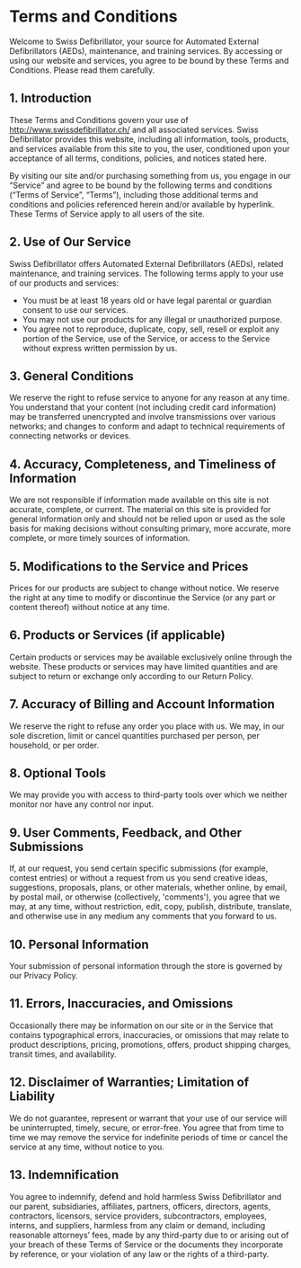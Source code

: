 
# Terms and Conditions

Welcome to Swiss Defibrillator, your source for Automated External Defibrillators (AEDs), maintenance, and training services. By accessing or using our website and services, you agree to be bound by these Terms and Conditions. Please read them carefully.

## 1. Introduction

These Terms and Conditions govern your use of http://www.swissdefibrillator.ch/ and all associated services. Swiss Defibrillator provides this website, including all information, tools, products, and services available from this site to you, the user, conditioned upon your acceptance of all terms, conditions, policies, and notices stated here.

By visiting our site and/or purchasing something from us, you engage in our “Service” and agree to be bound by the following terms and conditions (“Terms of Service”, “Terms”), including those additional terms and conditions and policies referenced herein and/or available by hyperlink. These Terms of Service apply to all users of the site.

## 2. Use of Our Service

Swiss Defibrillator offers Automated External Defibrillators (AEDs), related maintenance, and training services. The following terms apply to your use of our products and services:

- You must be at least 18 years old or have legal parental or guardian consent to use our services.
- You may not use our products for any illegal or unauthorized purpose.
- You agree not to reproduce, duplicate, copy, sell, resell or exploit any portion of the Service, use of the Service, or access to the Service without express written permission by us.

## 3. General Conditions

We reserve the right to refuse service to anyone for any reason at any time. You understand that your content (not including credit card information) may be transferred unencrypted and involve transmissions over various networks; and changes to conform and adapt to technical requirements of connecting networks or devices.

## 4. Accuracy, Completeness, and Timeliness of Information

We are not responsible if information made available on this site is not accurate, complete, or current. The material on this site is provided for general information only and should not be relied upon or used as the sole basis for making decisions without consulting primary, more accurate, more complete, or more timely sources of information.

## 5. Modifications to the Service and Prices

Prices for our products are subject to change without notice. We reserve the right at any time to modify or discontinue the Service (or any part or content thereof) without notice at any time.

## 6. Products or Services (if applicable)

Certain products or services may be available exclusively online through the website. These products or services may have limited quantities and are subject to return or exchange only according to our Return Policy.

## 7. Accuracy of Billing and Account Information

We reserve the right to refuse any order you place with us. We may, in our sole discretion, limit or cancel quantities purchased per person, per household, or per order.

## 8. Optional Tools

We may provide you with access to third-party tools over which we neither monitor nor have any control nor input.

## 9. User Comments, Feedback, and Other Submissions

If, at our request, you send certain specific submissions (for example, contest entries) or without a request from us you send creative ideas, suggestions, proposals, plans, or other materials, whether online, by email, by postal mail, or otherwise (collectively, 'comments'), you agree that we may, at any time, without restriction, edit, copy, publish, distribute, translate, and otherwise use in any medium any comments that you forward to us.

## 10. Personal Information

Your submission of personal information through the store is governed by our Privacy Policy.

## 11. Errors, Inaccuracies, and Omissions

Occasionally there may be information on our site or in the Service that contains typographical errors, inaccuracies, or omissions that may relate to product descriptions, pricing, promotions, offers, product shipping charges, transit times, and availability.

## 12. Disclaimer of Warranties; Limitation of Liability

We do not guarantee, represent or warrant that your use of our service will be uninterrupted, timely, secure, or error-free. You agree that from time to time we may remove the service for indefinite periods of time or cancel the service at any time, without notice to you.

## 13. Indemnification

You agree to indemnify, defend and hold harmless Swiss Defibrillator and our parent, subsidiaries, affiliates, partners, officers, directors, agents, contractors, licensors, service providers, subcontractors, employees, interns, and suppliers, harmless from any claim or demand, including reasonable attorneys’ fees, made by any third-party due to or arising out of your breach of these Terms of Service or the documents they incorporate by reference, or your violation of any law or the rights of a third-party.

